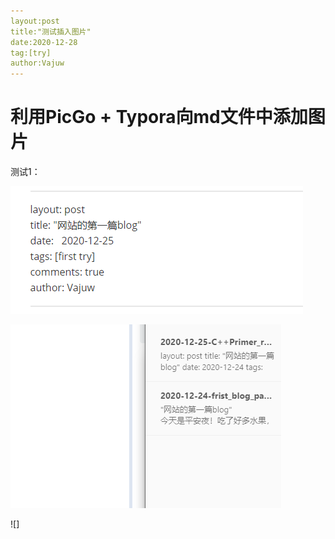```yaml
---
layout:post
title:"测试插入图片"
date:2020-12-28
tag:[try]
author:Vajuw
---
```


# 利用PicGo + Typora向md文件中添加图片

测试1：

![image-20201228153454896](https://raw.githubusercontent.com/Vajuw/Vajuw121.Github.io/main/_posts/image-20201228153454896.png)

![image-20201228154108959](https://raw.githubusercontent.com/Vajuw/Vajuw.github.io/master/_images/testimage-20201228154108959.png)


![]